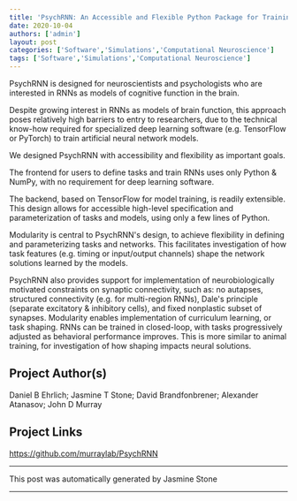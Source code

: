 ```yaml
---
title: 'PsychRNN: An Accessible and Flexible Python Package for Training Recurrent Neural Network Models on Cognitive Tasks'
date: 2020-10-04
authors: ['admin']
layout: post
categories: ['Software','Simulations','Computational Neuroscience']
tags: ['Software','Simulations','Computational Neuroscience']
---
```

PsychRNN is designed for neuroscientists and psychologists who are interested in RNNs as models of cognitive function in the brain. 


Despite growing interest in RNNs as models of brain function, this approach poses relatively high barriers to entry to researchers, due to the technical know-how required for specialized deep learning software (e.g. TensorFlow or PyTorch) to train artificial neural network models. 


We designed PsychRNN with accessibility and flexibility as important goals. 


The frontend for users to define tasks and train RNNs uses only Python & NumPy, with no requirement for deep learning software. 


The backend, based on TensorFlow for model training, is readily extensible. This design allows for accessible high-level specification and parameterization of tasks and models, using only a few lines of Python. 


Modularity is central to PsychRNN's design, to achieve flexibility in defining and parameterizing tasks and networks. This facilitates investigation of how task features (e.g. timing or input/output channels) shape the network solutions learned by the models. 


PsychRNN also provides support for implementation of neurobiologically motivated constraints on synaptic connectivity, such as: no autapses, structured connectivity (e.g. for multi-region RNNs), Dale's principle (separate excitatory & inhibitory cells), and fixed nonplastic subset of synapses. Modularity enables implementation of curriculum learning, or task shaping. RNNs can be trained in closed-loop, with tasks progressively adjusted as behavioral performance improves. This is more similar to animal training, for investigation of how shaping impacts neural solutions.
## Project Author(s)
Daniel B Ehrlich; Jasmine T Stone; David Brandfonbrener; Alexander Atanasov; John D Murray
## Project Links
https://github.com/murraylab/PsychRNN
***
This post was automatically generated by
Jasmine Stone
***
